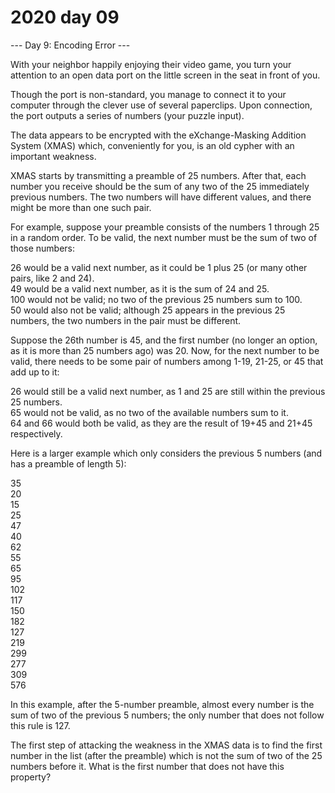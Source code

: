 # 2020 day 09

--- Day 9: Encoding Error ---

With your neighbor happily enjoying their video game, you turn your attention to an open data port on the little screen in the seat in front of you.



Though the port is non-standard, you manage to connect it to your computer through the clever use of several paperclips. Upon connection, the port outputs a series of numbers (your puzzle input).



The data appears to be encrypted with the eXchange-Masking Addition System (XMAS) which, conveniently for you, is an old cypher with an important weakness.



XMAS starts by transmitting a preamble of 25 numbers. After that, each number you receive should be the sum of any two of the 25 immediately previous numbers. The two numbers will have different values, and there might be more than one such pair.



For example, suppose your preamble consists of the numbers 1 through 25 in a random order. To be valid, the next number must be the sum of two of those numbers:



26 would be a valid next number, as it could be 1 plus 25 (or many other pairs, like 2 and 24).\
49 would be a valid next number, as it is the sum of 24 and 25.\
100 would not be valid; no two of the previous 25 numbers sum to 100.\
50 would also not be valid; although 25 appears in the previous 25 numbers, the two numbers in the pair must be different.



Suppose the 26th number is 45, and the first number (no longer an option, as it is more than 25 numbers ago) was 20. Now, for the next number to be valid, there needs to be some pair of numbers among 1-19, 21-25, or 45 that add up to it:



26 would still be a valid next number, as 1 and 25 are still within the previous 25 numbers.\
65 would not be valid, as no two of the available numbers sum to it.\
64 and 66 would both be valid, as they are the result of 19+45 and 21+45 respectively.



Here is a larger example which only considers the previous 5 numbers (and has a preamble of length 5):



35\
20\
15\
25\
47\
40\
62\
55\
65\
95\
102\
117\
150\
182\
127\
219\
299\
277\
309\
576



In this example, after the 5-number preamble, almost every number is the sum of two of the previous 5 numbers; the only number that does not follow this rule is 127.



The first step of attacking the weakness in the XMAS data is to find the first number in the list (after the preamble) which is not the sum of two of the 25 numbers before it. What is the first number that does not have this property?



